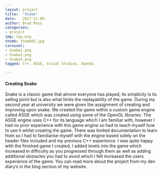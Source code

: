 ```yaml
---
layout: project
title:  "Snake"
date:   2017-11-09
author: Brad Moss
categories:
- project
img: cpp.png
thumb: thumb02.jpg
carousel:
- Snake1.png
- Snake2.png
- Snake3.png
tagged: C++, ASGE, Visual Studios, OpenGL

---
```


#### Creating Snake

Snake is a classic game that almost everyone has played, its simplicity is its selling point but is also what limits the replayability of the game. During my second year at university we were given the assignment of creating and improving upon snake. We created the game within a custom game engine called ASGE which was created using some of the OpenGL libraries. The ASGE engine uses C++ for its language which I am familiar with, however I had no prior experience with this game engine so had to teach myself how to use it whilst creating the game. There was limited documentation to learn from so I had to familiarise myself with the engine based solely on the header files included and my previous C++ experience. I was quite happy with the finished game I created, I added levels into the game which increased in difficulty as you progressed through them as well as adding additional obstacles you had to avoid which I felt increased the users experience of the game. You can read more about the project from my dev diary’s in the blog section of my website.
